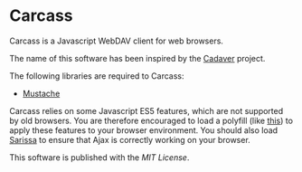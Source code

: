 Carcass
=======

Carcass is a Javascript WebDAV client for web browsers.

The name of this software has been inspired by the [Cadaver](http://www.webdav.org/cadaver/) project.

The following libraries are required to Carcass:
* [Mustache](https://github.com/janl/mustache.js)

Carcass relies on some Javascript ES5 features, which are not supported by old browsers.
You are therefore encouraged to load a polyfill (like [this](https://github.com/kriskowal/es5-shim/)) to apply these features to your browser environment.
You should also load [Sarissa](http://www.dev.abiss.gr/sarissa/) to ensure that Ajax is correctly working on your browser.

This software is published with the *MIT License*.

